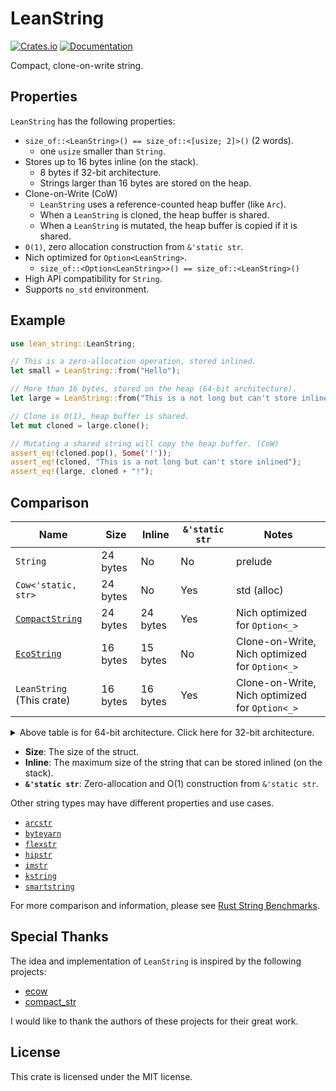 # LeanString

[![Crates.io](https://img.shields.io/crates/v/lean_string.svg)](https://crates.io/crates/lean_string)
[![Documentation](https://docs.rs/lean_string/badge.svg)](https://docs.rs/lean_string)

Compact, clone-on-write string.

## Properties

`LeanString` has the following properties:

- `size_of::<LeanString>() == size_of::<[usize; 2]>()` (2 words).
  - one `usize` smaller than `String`.
- Stores up to 16 bytes inline (on the stack).
  - 8 bytes if 32-bit architecture.
  - Strings larger than 16 bytes are stored on the heap.
- Clone-on-Write (CoW)
  - `LeanString` uses a reference-counted heap buffer (like `Arc`).
  - When a `LeanString` is cloned, the heap buffer is shared.
  - When a `LeanString` is mutated, the heap buffer is copied if it is shared.
- `O(1)`, zero allocation construction from `&'static str`.
- Nich optimized for `Option<LeanString>`.
  - `size_of::<Option<LeanString>>() == size_of::<LeanString>()`
- High API compatibility for `String`.
- Supports `no_std` environment.

## Example

```rust
use lean_string::LeanString;

// This is a zero-allocation operation, stored inlined.
let small = LeanString::from("Hello");

// More than 16 bytes, stored on the heap (64-bit architecture).
let large = LeanString::from("This is a not long but can't store inlined!");

// Clone is O(1), heap buffer is shared.
let mut cloned = large.clone();

// Mutating a shared string will copy the heap buffer. (CoW)
assert_eq!(cloned.pop(), Some('!'));
assert_eq!(cloned, "This is a not long but can't store inlined");
assert_eq!(large, cloned + "!");
```

## Comparison

| Name                                                                                        | Size     | Inline   | `&'static str` | Notes                                          |
| ------------------------------------------------------------------------------------------- | -------- | -------- | -------------- | ---------------------------------------------- |
| `String`                                                                                    | 24 bytes | No       | No             | prelude                                        |
| `Cow<'static, str>`                                                                         | 24 bytes | No       | Yes            | std (alloc)                                    |
| [`CompactString`](https://docs.rs/compact_str/latest/compact_str/struct.CompactString.html) | 24 bytes | 24 bytes | Yes            | Nich optimized for `Option<_>`                 |
| [`EcoString`](https://docs.rs/ecow/latest/ecow/string/struct.EcoString.html)                | 16 bytes | 15 bytes | No             | Clone-on-Write, Nich optimized for `Option<_>` |
| `LeanString` (This crate)                                                                   | 16 bytes | 16 bytes | Yes            | Clone-on-Write, Nich optimized for `Option<_>` |

<details>
<summary>Above table is for 64-bit architecture. Click here for 32-bit architecture.</summary>

| Name                      | Size     | Inline   | `&'static str` | Notes                                          |
| ------------------------- | -------- | -------- | -------------- | ---------------------------------------------- |
| `String`                  | 12 bytes | No       | No             | prelude                                        |
| `Cow<'static, str>`       | 12 bytes | No       | Yes            | std (alloc)                                    |
| `CompactString`           | 12 bytes | 12 bytes | Yes            | Nich optimized for `Option<_>`                 |
| `EcoString`               | 8 bytes  | 7 bytes  | No             | Clone-on-Write, Nich optimized for `Option<_>` |
| `LeanString` (This crate) | 8 bytes  | 8 bytes  | Yes            | Clone-on-Write, Nich optimized for `Option<_>` |

</details>

- **Size**: The size of the struct.
- **Inline**: The maximum size of the string that can be stored inlined (on the stack).
- **`&'static str`**: Zero-allocation and O(1) construction from `&'static str`.

Other string types may have different properties and use cases.

- [`arcstr`](https://crates.io/crates/arcstr)
- [`byteyarn`](https://crates.io/crates/byteyarn)
- [`flexstr`](https://crates.io/crates/flexstr)
- [`hipstr`](https://crates.io/crates/hipstr)
- [`imstr`](https://crates.io/crates/imstr)
- [`kstring`](https://crates.io/crates/kstring)
- [`smartstring`](https://crates.io/crates/smartstring)

For more comparison and information, please see [Rust String Benchmarks](https://github.com/rosetta-rs/string-rosetta-rs).

## Special Thanks

The idea and implementation of `LeanString` is inspired by the following projects:

- [ecow](https://crates.io/crates/ecow)
- [compact_str](https://crates.io/crates/compact_str)

I would like to thank the authors of these projects for their great work.

## License

This crate is licensed under the MIT license.
